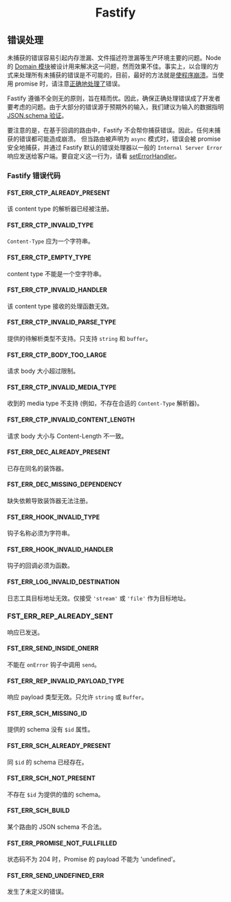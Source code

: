 <h1 align="center">Fastify</h1>

## 错误处理

未捕获的错误容易引起内存泄漏、文件描述符泄漏等生产环境主要的问题。Node 的 [Domain 模块](https://nodejs.org/en/docs/guides/domain-postmortem/)被设计用来解决这一问题，然而效果不佳。事实上，以合理的方式来处理所有未捕获的错误是不可能的，目前，最好的方法就是[使程序崩溃](https://nodejs.org/api/process.html#process_warning_using_uncaughtexception_correctly)。当使用 promise 时，请注意[正确地](https://github.com/mcollina/make-promises-safe)[处理了](https://nodejs.org/dist/latest-v8.x/docs/api/deprecations.html#deprecations_dep0018_unhandled_promise_rejections)错误。

Fastify 遵循不全则无的原则，旨在精而优。因此，确保正确处理错误成了开发者要考虑的问题。由于大部分的错误源于预期外的输入，我们建议为输入的数据指明 [JSON.schema 验证](https://github.com/fastify/docs-chinese/blob/master/docs/Validation-and-Serialization.md)。

要注意的是，在基于回调的路由中，Fastify 不会帮你捕获错误。因此，任何未捕获的错误都可能造成崩溃。
但当路由被声明为 `async` 模式时，错误会被 promise 安全地捕获，并通过 Fastify 默认的错误处理器以一般的 `Internal Server Error` 响应发送给客户端。要自定义这一行为，请看 [setErrorHandler](https://github.com/fastify/docs-chinese/blob/master/docs/Server.md#seterrorhandler)。

<a name="fastify-error-codes"></a>
### Fastify 错误代码

<a name="FST_ERR_CTP_ALREADY_PRESENT"></a>
#### FST_ERR_CTP_ALREADY_PRESENT

该 content type 的解析器已经被注册。

<a name="FST_ERR_CTP_INVALID_TYPE"></a>
#### FST_ERR_CTP_INVALID_TYPE

`Content-Type` 应为一个字符串。

<a name="FST_ERR_CTP_EMPTY_TYPE"></a>
#### FST_ERR_CTP_EMPTY_TYPE

content type 不能是一个空字符串。

<a name="FST_ERR_CTP_INVALID_HANDLER"></a>
#### FST_ERR_CTP_INVALID_HANDLER

该 content type 接收的处理函数无效。

<a name="FST_ERR_CTP_INVALID_PARSE_TYPE"></a>
#### FST_ERR_CTP_INVALID_PARSE_TYPE

提供的待解析类型不支持。只支持 `string` 和 `buffer`。

<a name="FST_ERR_CTP_BODY_TOO_LARGE"></a>
#### FST_ERR_CTP_BODY_TOO_LARGE

请求 body 大小超过限制。

<a name="FST_ERR_CTP_INVALID_MEDIA_TYPE"></a>
#### FST_ERR_CTP_INVALID_MEDIA_TYPE

收到的 media type 不支持 (例如，不存在合适的 `Content-Type` 解析器)。

<a name="FST_ERR_CTP_INVALID_CONTENT_LENGTH"></a>
#### FST_ERR_CTP_INVALID_CONTENT_LENGTH

请求 body 大小与 Content-Length 不一致。

<a name="FST_ERR_DEC_ALREADY_PRESENT"></a>
#### FST_ERR_DEC_ALREADY_PRESENT

已存在同名的装饰器。

<a name="FST_ERR_DEC_MISSING_DEPENDENCY"></a>
#### FST_ERR_DEC_MISSING_DEPENDENCY

缺失依赖导致装饰器无法注册。

<a name="FST_ERR_HOOK_INVALID_TYPE"></a>
#### FST_ERR_HOOK_INVALID_TYPE

钩子名称必须为字符串。

<a name="FST_ERR_HOOK_INVALID_HANDLER"></a>
#### FST_ERR_HOOK_INVALID_HANDLER

钩子的回调必须为函数。

<a name="FST_ERR_LOG_INVALID_DESTINATION"></a>
#### FST_ERR_LOG_INVALID_DESTINATION

日志工具目标地址无效。仅接受 `'stream'` 或 `'file'` 作为目标地址。

<a id="FST_ERR_REP_ALREADY_SENT"></a>
### FST_ERR_REP_ALREADY_SENT

响应已发送。

<a id="FST_ERR_SEND_INSIDE_ONERR"></a>
#### FST_ERR_SEND_INSIDE_ONERR

不能在 `onError` 钩子中调用 `send`。

<a name="FST_ERR_REP_INVALID_PAYLOAD_TYPE"></a>
#### FST_ERR_REP_INVALID_PAYLOAD_TYPE

响应 payload 类型无效。只允许 `string` 或 `Buffer`。

<a name="FST_ERR_SCH_MISSING_ID"></a>
#### FST_ERR_SCH_MISSING_ID

提供的 schema 没有 `$id` 属性。

<a name="FST_ERR_SCH_ALREADY_PRESENT"></a>
#### FST_ERR_SCH_ALREADY_PRESENT

同 `$id` 的 schema 已经存在。

<a name="FST_ERR_SCH_NOT_PRESENT"></a>
#### FST_ERR_SCH_NOT_PRESENT

不存在 `$id` 为提供的值的 schema。

<a name="FST_ERR_SCH_BUILD"></a>
#### FST_ERR_SCH_BUILD

某个路由的 JSON schema 不合法。

<a name="FST_ERR_PROMISE_NOT_FULLFILLED"></a>
#### FST_ERR_PROMISE_NOT_FULLFILLED

状态码不为 204 时，Promise 的 payload 不能为 'undefined'。

<a name="FST_ERR_SEND_UNDEFINED_ERR"></a>
#### FST_ERR_SEND_UNDEFINED_ERR

发生了未定义的错误。
